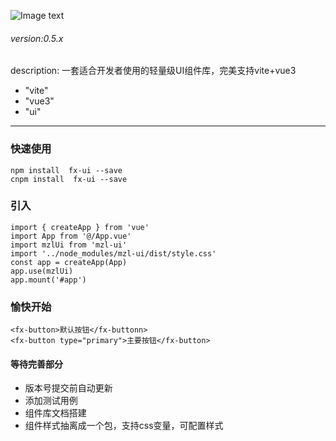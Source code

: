 ![Image text](https://github.com/123Fang/fx-ui/src/assets/logo.jpeg)


###### version:0.5.x

description: 一套适合开发者使用的轻量级UI组件库，完美支持vite+vue3

  - "vite"
  - "vue3"
  - "ui"
***
### 快速使用
```
npm install  fx-ui --save
cnpm install  fx-ui --save
```
### 引入
```
import { createApp } from 'vue'
import App from '@/App.vue'
import mzlUi from 'mzl-ui'
import '../node_modules/mzl-ui/dist/style.css'
const app = createApp(App)
app.use(mzlUi)
app.mount('#app')
```
### 愉快开始
```
<fx-button>默认按钮</fx-buttonn> 
<fx-button type="primary">主要按钮</fx-button>
```


#### 等待完善部分
- 版本号提交前自动更新
- 添加测试用例
- 组件库文档搭建
- 组件样式抽离成一个包，支持css变量，可配置样式
